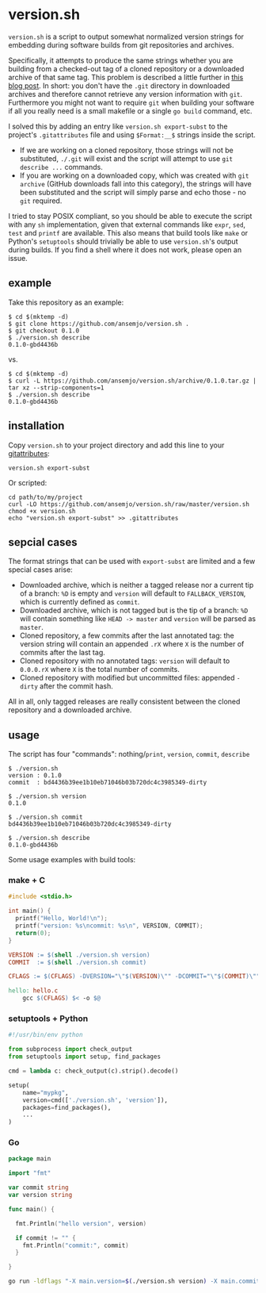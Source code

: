 # version.sh

`version.sh` is a script to output somewhat normalized version strings for embedding during software
builds from git repositories and archives.

Specifically, it attempts to produce the same strings whether you are building from a checked-out
tag of a cloned repository or a downloaded archive of that same tag. This problem is described a
little further in
[this blog post](https://semjonov.de/post/2018-10/commit-hash-replacement-in-git-archives/). In
short: you don't have the `.git` directory in downloaded archives and therefore cannot retrieve any
version information with `git`. Furthermore you might not want to require `git` when building your
software if all you really need is a small makefile or a single `go build` command, etc.

I solved this by adding an entry like `version.sh export-subst` to the project's `.gitattributes`
file and using `$Format:__$` strings inside the script.

- If we are working on a cloned repository, those strings will not be substituted, `./.git` will
  exist and the script will attempt to use `git describe ...` commands.
- If you are working on a downloaded copy, which was created with `git archive` (GitHub downloads
  fall into this category), the strings will have been substituted and the script will simply parse
  and echo those - no `git` required.

I tried to stay POSIX compliant, so you should be able to execute the script with any `sh`
implementation, given that external commands like `expr`, `sed`, `test` and `printf` are available.
This also means that build tools like `make` or Python's `setuptools` should trivially be able to
use `version.sh`'s output during builds. If you find a shell where it does not work, please open an
issue.

## example

Take this repository as an example:

    $ cd $(mktemp -d)
    $ git clone https://github.com/ansemjo/version.sh .
    $ git checkout 0.1.0
    $ ./version.sh describe
    0.1.0-gbd4436b

vs.

    $ cd $(mktemp -d)
    $ curl -L https://github.com/ansemjo/version.sh/archive/0.1.0.tar.gz | tar xz --strip-components=1
    $ ./version.sh describe
    0.1.0-gbd4436b

## installation

Copy `version.sh` to your project directory and add this line to your
[gitattributes](https://git-scm.com/docs/gitattributes):

    version.sh export-subst

Or scripted:

    cd path/to/my/project
    curl -LO https://github.com/ansemjo/version.sh/raw/master/version.sh
    chmod +x version.sh
    echo "version.sh export-subst" >> .gitattributes

## sepcial cases

The format strings that can be used with `export-subst` are limited and a few special cases arise:

- Downloaded archive, which is neither a tagged release nor a current tip of a branch: `%D` is empty
  and `version` will default to `FALLBACK_VERSION`, which is currently defined as `commit`.
- Downloaded archive, which is not tagged but is the tip of a branch: `%D` will contain something
  like `HEAD -> master` and `version` will be parsed as `master`.
- Cloned repository, a few commits after the last annotated tag: the version string will contain an
  appended `.rX` where `X` is the number of commits after the last tag.
- Cloned repository with no annotated tags: `version` will default to `0.0.0.rX` where `X` is the
  total number of commits.
- Cloned repository with modified but uncommitted files: appended `-dirty` after the commit hash.

All in all, only tagged releases are really consistent between the cloned repository and a
downloaded archive.

## usage

The script has four "commands": nothing/`print`, `version`, `commit`, `describe`

    $ ./version.sh
    version : 0.1.0
    commit  : bd4436b39ee1b10eb71046b03b720dc4c3985349-dirty

    $ ./version.sh version
    0.1.0

    $ ./version.sh commit
    bd4436b39ee1b10eb71046b03b720dc4c3985349-dirty

    $ ./version.sh describe
    0.1.0-gbd4436b

Some usage examples with build tools:

### make + C

```c
#include <stdio.h>

int main() {
  printf("Hello, World!\n");
  printf("version: %s\ncommit: %s\n", VERSION, COMMIT);
  return(0);
}
```

```makefile
VERSION := $(shell ./version.sh version)
COMMIT  := $(shell ./version.sh commit)

CFLAGS := $(CFLAGS) -DVERSION="\"$(VERSION)\"" -DCOMMIT="\"$(COMMIT)\""

hello: hello.c
	gcc $(CFLAGS) $< -o $@
```

### setuptools + Python

```python
#!/usr/bin/env python

from subprocess import check_output
from setuptools import setup, find_packages

cmd = lambda c: check_output(c).strip().decode()

setup(
    name="mypkg",
    version=cmd(['./version.sh', 'version']),
    packages=find_packages(),
    ...
)
```

### Go

```go
package main

import "fmt"

var commit string
var version string

func main() {

  fmt.Println("hello version", version)

  if commit != "" {
    fmt.Println("commit:", commit)
  }

}
```

```sh
go run -ldflags "-X main.version=$(./version.sh version) -X main.commit=$(./version.sh commit)" hello.go
```
